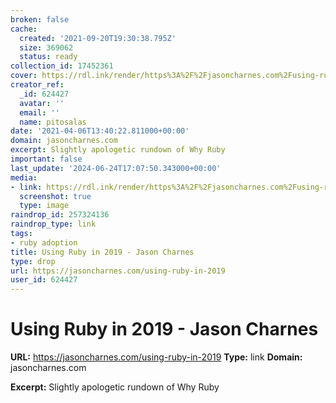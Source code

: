 ```yaml
---
broken: false
cache:
  created: '2021-09-20T19:30:38.795Z'
  size: 369062
  status: ready
collection_id: 17452361
cover: https://rdl.ink/render/https%3A%2F%2Fjasoncharnes.com%2Fusing-ruby-in-2019
creator_ref:
  _id: 624427
  avatar: ''
  email: ''
  name: pitosalas
date: '2021-04-06T13:40:22.811000+00:00'
domain: jasoncharnes.com
excerpt: Slightly apologetic rundown of Why Ruby
important: false
last_update: '2024-06-24T17:07:50.343000+00:00'
media:
- link: https://rdl.ink/render/https%3A%2F%2Fjasoncharnes.com%2Fusing-ruby-in-2019
  screenshot: true
  type: image
raindrop_id: 257324136
raindrop_type: link
tags:
- ruby adoption
title: Using Ruby in 2019 - Jason Charnes
type: drop
url: https://jasoncharnes.com/using-ruby-in-2019
user_id: 624427
---
```


# Using Ruby in 2019 - Jason Charnes

**URL:** https://jasoncharnes.com/using-ruby-in-2019
**Type:** link
**Domain:** jasoncharnes.com

**Excerpt:** Slightly apologetic rundown of Why Ruby
